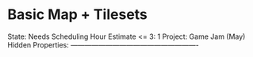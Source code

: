 # Basic Map + Tilesets

State: Needs Scheduling
Hour Estimate <= 3: 1
Project: Game Jam (May)
Hidden Properties: ——————————————————-